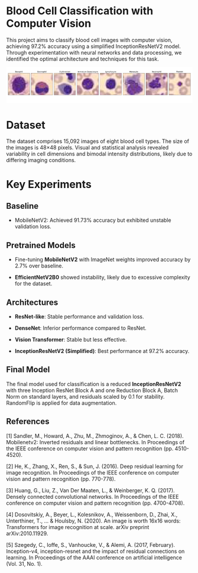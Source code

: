 # Blood Cell Classification with Computer Vision

This project aims to classify blood cell images with computer vision, achieving 97.2% accuracy using a simplified InceptionResNetV2 model. Through experimentation with neural networks and data processing, we identified the optimal architecture and techniques for this task.

![Alt text](images_example.png)

# Dataset

The dataset comprises 15,092 images of eight blood cell types. The size of the images is 48×48 pixels. Visual and statistical analysis revealed variability in cell dimensions and bimodal intensity distributions, likely due to differing imaging conditions.

# Key Experiments

## Baseline

- MobileNetV2: Achieved 91.73% accuracy but exhibited unstable validation loss.

## Pretrained Models

- Fine-tuning **MobileNetV2** with ImageNet weights improved accuracy by 2.7% over baseline.

- **EfficientNetV2B0** showed instability, likely due to excessive complexity for the dataset.

## Architectures

- **ResNet-like**: Stable performance and validation loss.

- **DenseNet**: Inferior performance compared to ResNet.

- **Vision Transformer**: Stable but less effective.

- **InceptionResNetV2 (Simplified)**: Best performance at 97.2% accuracy.

## Final Model

The final model used for classification is a reduced **InceptionResNetV2** with three Inception ResNet Block A and one Reduction Block A, Batch Norm on standard layers, and residuals scaled by 0.1 for stability. RandomFlip is applied for data augmentation.

## References
[1] Sandler, M., Howard, A., Zhu, M., Zhmoginov, A., & Chen, L. C. (2018). Mobilenetv2: Inverted residuals and linear bottlenecks. In Proceedings of the IEEE conference on computer vision and pattern recognition (pp. 4510-4520). 

[2] He, K., Zhang, X., Ren, S., & Sun, J. (2016). Deep residual learning for image recognition. In Proceedings of the IEEE conference on computer vision and pattern recognition (pp. 770-778). 

[3] Huang, G., Liu, Z., Van Der Maaten, L., & Weinberger, K. Q. (2017). Densely connected convolutional networks. In Proceedings of the IEEE conference on computer vision and pattern recognition (pp. 4700-4708). 

[4] Dosovitskiy, A., Beyer, L., Kolesnikov, A., Weissenborn, D., Zhai, X., Unterthiner, T., ... & Houlsby, N. (2020). An image is worth 16x16 words: Transformers for image recognition at scale. arXiv preprint arXiv:2010.11929. 

[5] Szegedy, C., Ioffe, S., Vanhoucke, V., & Alemi, A. (2017, February). Inception-v4, inception-resnet and the impact of residual connections on learning. In Proceedings of the AAAI conference on artificial intelligence (Vol. 31, No. 1).

